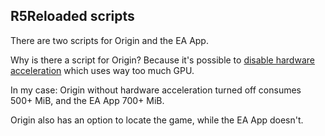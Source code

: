 ## R5Reloaded scripts

There are two scripts for Origin and the EA App.

Why is there a script for Origin? Because it's possible to [disable hardware acceleration](https://www.reddit.com/r/origin/comments/q8o9gv/disable_origin_client_hardware_acceleration) which uses way too much GPU.

In my case: Origin without hardware acceleration turned off consumes 500+ MiB, and the EA App 700+ MiB.

Origin also has an option to locate the game, while the EA App doesn't.
